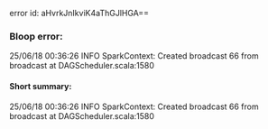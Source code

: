 error id: aHvrkJnIkviK4aThGJlHGA==
### Bloop error:

25/06/18 00:36:26 INFO SparkContext: Created broadcast 66 from broadcast at DAGScheduler.scala:1580
#### Short summary: 

25/06/18 00:36:26 INFO SparkContext: Created broadcast 66 from broadcast at DAGScheduler.scala:1580
